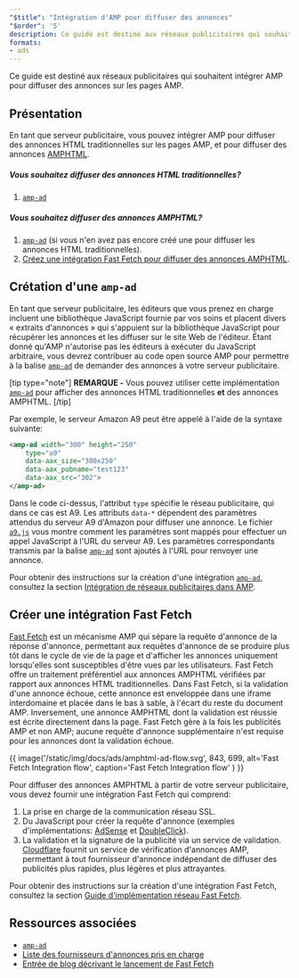 ```yaml
---
"$title": "Intégration d'AMP pour diffuser des annonces"
"$order": '5'
description: Ce guide est destiné aux réseaux publicitaires qui souhaitent intégrer AMP pour diffuser des annonces sur les pages AMP.
formats:
- ads
---
```


Ce guide est destiné aux réseaux publicitaires qui souhaitent intégrer AMP pour diffuser des annonces sur les pages AMP.

## Présentation

En tant que serveur publicitaire, vous pouvez intégrer AMP pour diffuser des annonces HTML traditionnelles sur les pages AMP, et pour diffuser des annonces [AMPHTML](../../../documentation/guides-and-tutorials/learn/intro-to-amphtml-ads.md).

##### Vous souhaitez diffuser des annonces HTML traditionnelles?

1. [`amp-ad`](../../../documentation/components/reference/amp-ad.md)

##### Vous souhaitez diffuser des annonces AMPHTML?

1. [`amp-ad`](../../../documentation/components/reference/amp-ad.md) (si vous n'en avez pas encore créé une pour diffuser les annonces HTML traditionnelles).
2. [Créez une intégration Fast Fetch pour diffuser des annonces AMPHTML](#creating-a-fast-fetch-integration).

## Crétation d'une `amp-ad` <a name="creating-an-amp-ad"></a>

En tant que serveur publicitaire, les éditeurs que vous prenez en charge incluent une bibliothèque JavaScript fournie par vos soins et placent divers « extraits d'annonces » qui s'appuient sur la bibliothèque JavaScript pour récupérer les annonces et les diffuser sur le site Web de l'éditeur. Étant donné qu'AMP n'autorise pas les éditeurs à exécuter du JavaScript arbitraire, vous devrez contribuer au code open source AMP pour permettre à la balise [`amp-ad`](../../../documentation/components/reference/amp-ad.md) de demander des annonces à votre serveur publicitaire.

[tip type="note"] **REMARQUE -** Vous pouvez utiliser cette implémentation [`amp-ad`](../../../documentation/components/reference/amp-ad.md) pour afficher des annonces HTML traditionnelles **et** des annonces AMPHTML. [/tip]

Par exemple, le serveur Amazon A9 peut être appelé à l'aide de la syntaxe suivante:

```html
<amp-ad width="300" height="250"
    type="a9"
    data-aax_size="300x250"
    data-aax_pubname="test123"
    data-aax_src="302">
</amp-ad>
```

Dans le code ci-dessus, l'attribut `type` spécifie le réseau publicitaire, qui dans ce cas est A9. Les attributs `data-*` dépendent des paramètres attendus du serveur A9 d'Amazon pour diffuser une annonce. Le fichier [`a9.js`](https://github.com/ampproject/amphtml/blob/master/ads/a9.js) vous montre comment les paramètres sont mappés pour effectuer un appel JavaScript à l'URL du serveur A9. Les paramètres correspondants transmis par la balise [`amp-ad`](../../../documentation/components/reference/amp-ad.md) sont ajoutés à l'URL pour renvoyer une annonce.

Pour obtenir des instructions sur la création d'une intégration [`amp-ad`](../../../documentation/components/reference/amp-ad.md), consultez la section [Intégration de réseaux publicitaires dans AMP](https://github.com/ampproject/amphtml/blob/master/ads/README.md).

## Créer une intégration Fast Fetch <a name="creating-a-fast-fetch-integration"></a>

[Fast Fetch](https://blog.amp.dev/2017/08/21/even-faster-loading-ads-in-amp/) est un mécanisme AMP qui sépare la requête d'annonce de la réponse d'annonce, permettant aux requêtes d'annonce de se produire plus tôt dans le cycle de vie de la page et d'afficher les annonces uniquement lorsqu'elles sont susceptibles d'être vues par les utilisateurs. Fast Fetch offre un traitement préférentiel aux annonces AMPHTML vérifiées par rapport aux annonces HTML traditionnelles. Dans Fast Fetch, si la validation d'une annonce échoue, cette annonce est enveloppée dans une iframe interdomaine et placée dans le bas à sable, à l'écart du reste du document AMP. Inversement, une annonce AMPHTML dont la validation est réussie est écrite directement dans la page. Fast Fetch gère à la fois les publicités AMP et non AMP; aucune requête d'annonce supplémentaire n'est requise pour les annonces dont la validation échoue.

{{ image('/static/img/docs/ads/amphtml-ad-flow.svg', 843, 699, alt='Fast Fetch Integration flow', caption='Fast Fetch Integration flow' ) }}

Pour diffuser des annonces AMPHTML à partir de votre serveur publicitaire, vous devez fournir une intégration Fast Fetch qui comprend:

1. La prise en charge de la communication réseau SSL.
2. Du JavaScript pour créer la requête d'annonce (exemples d'implémentations: [AdSense](https://github.com/ampproject/amphtml/tree/master/extensions/amp-ad-network-adsense-impl) et [DoubleClick](https://github.com/ampproject/amphtml/tree/master/extensions/amp-ad-network-doubleclick-impl)).
3. La validation et la signature de la publicité via un service de validation. [Cloudflare](https://blog.cloudflare.com/firebolt/) fournit un service de vérification d'annonces AMP, permettant à tout fournisseur d'annonce indépendant de diffuser des publicités plus rapides, plus légères et plus attrayantes.

Pour obtenir des instructions sur la création d'une intégration Fast Fetch, consultez la section [Guide d'implémentation réseau Fast Fetch](https://github.com/ampproject/amphtml/blob/master/ads/google/a4a/docs/Network-Impl-Guide.md).

## Ressources associées

- [`amp-ad`](../../../documentation/components/reference/amp-ad.md)
- [Liste des fournisseurs d'annonces pris en charge](../../../documentation/guides-and-tutorials/develop/monetization/ads_vendors.md)
- [Entrée de blog décrivant le lancement de Fast Fetch](https://blog.amp.dev/2017/08/21/even-faster-loading-ads-in-amp/)
